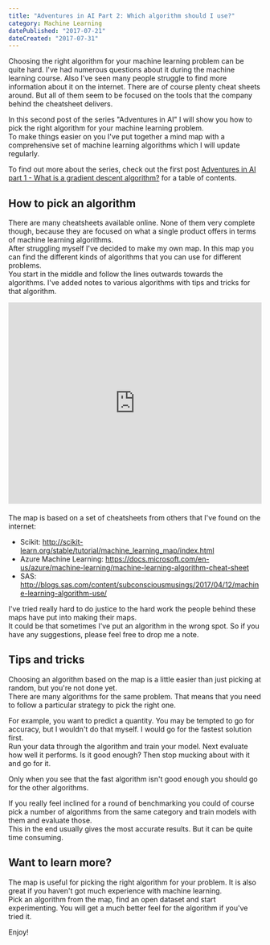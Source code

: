 ```yaml
---
title: "Adventures in AI Part 2: Which algorithm should I use?"
category: Machine Learning
datePublished: "2017-07-21"
dateCreated: "2017-07-31"
---
```


<!--kg-card-begin: markdown--><p>Choosing the right algorithm for your machine learning problem can be quite hard. I've had numerous questions about it during the machine learning course. Also I've seen many people struggle to find more information about it on the internet. There are of course plenty cheat sheets around. But all of them seem to be focused on the tools that the company behind the cheatsheet delivers.</p>
<p>In this second post of the series &quot;Adventures in AI&quot; I will show you how to pick the right algorithm for your machine learning problem.<br>
To make things easier on you I've put together a mind map with a comprehensive set of machine learning algorithms which I will update regularly.</p>
<p>To find out more about the series, check out the first post <a href="https://fizzylogic.nl/2017/05/26/adventures-in-ai-part-1-what-is-a-gradient-descent-algorithm/">Adventures in AI part 1 - What is a gradient descent algorithm?</a> for a table of contents.</p>
<h2 id="howtopickanalgorithm">How to pick an algorithm</h2>
<p>There are many cheatsheets available online. None of them very complete though, because they are focused on what a single product offers in terms of machine learning algorithms.<br>
After struggling myself I've decided to make my own map. In this map you can find the different kinds of algorithms that you can use for different problems.<br>
You start in the middle and follow the lines outwards towards the algorithms. I've added notes to various algorithms with tips and tricks for that algorithm.</p>
<iframe width="100%" height="400" frameborder="0" src="https://www.mindmeister.com/maps/public_map_shell/927441936/start?width=600&height=400&z=auto" scrolling="no" style="overflow: hidden; margin-bottom: 5px;">Your browser is not able to display frames. Please visit <a href="https://www.mindmeister.com/927441936/start" target="_blank">Start</a> on MindMeister.</iframe>
<p>The map is based on a set of cheatsheets from others that I've found on the internet:</p>
<ul>
<li>Scikit: <a href="http://scikit-learn.org/stable/tutorial/machine_learning_map/index.html">http://scikit-learn.org/stable/tutorial/machine_learning_map/index.html</a></li>
<li>Azure Machine Learning: <a href="https://docs.microsoft.com/en-us/azure/machine-learning/machine-learning-algorithm-cheat-sheet">https://docs.microsoft.com/en-us/azure/machine-learning/machine-learning-algorithm-cheat-sheet</a></li>
<li>SAS: <a href="http://blogs.sas.com/content/subconsciousmusings/2017/04/12/machine-learning-algorithm-use/">http://blogs.sas.com/content/subconsciousmusings/2017/04/12/machine-learning-algorithm-use/</a></li>
</ul>
<p>I've tried really hard to do justice to the hard work the people behind these maps have put into making their maps.<br>
It could be that sometimes I've put an algorithm in the wrong spot. So if you have any suggestions, please feel free to drop me a note.</p>
<h2 id="tipsandtricks">Tips and tricks</h2>
<p>Choosing an algorithm based on the map is a little easier than just picking at random, but you're not done yet.<br>
There are many algorithms for the same problem. That means that you need to follow a particular strategy to pick the right one.</p>
<p>For example, you want to predict a quantity. You may be tempted to go for accuracy, but I wouldn't do that myself. I would go for the fastest solution first.<br>
Run your data through the algorithm and train your model. Next evaluate how well it performs. Is it good enough? Then stop mucking about with it and go for it.</p>
<p>Only when you see that the fast algorithm isn't good enough you should go for the other algorithms.</p>
<p>If you really feel inclined for a round of benchmarking you could of course pick a number of algorithms from the same category and train models with them and evaluate those.<br>
This in the end usually gives the most accurate results. But it can be quite time consuming.</p>
<h2 id="wanttolearnmore">Want to learn more?</h2>
<p>The map is useful for picking the right algorithm for your problem. It is also great if you haven't got much experience with machine learning.<br>
Pick an algorithm from the map, find an open dataset and start experimenting. You will get a much better feel for the algorithm if you've tried it.</p>
<p>Enjoy!</p>
<!--kg-card-end: markdown-->
